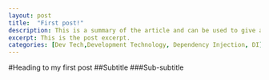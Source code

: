 ```yaml
---
layout: post
title:  "First post!"
description: This is a summary of the article and can be used to give a small amount of article details.
excerpt: This is the post excerpt.
categories: [Dev Tech,Development Technology, Dependency Injection, DI]
---
```



#Heading to my first post
##Subtitle
###Sub-subtitle